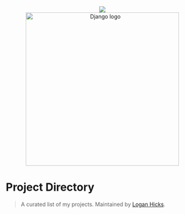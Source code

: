 ---
---
<div align="center">
  <a href="https://github.com/fallenour/directory#readme"><img src="https://awesome.re/badge-flat.svg" /></a><br>
  <img width="400" src="./assets/django-logo.svg" alt="Django logo">
</div>

# Project Directory
> A curated list of my projects. Maintained by <a rel="" href="https://github.com/fallenour">Logan Hicks</a>.
